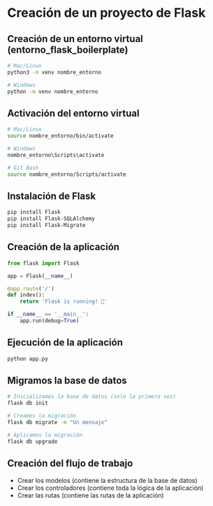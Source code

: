 # Creación de un proyecto de Flask

## Creación de un entorno virtual (entorno_flask_boilerplate)

```bash
# Mac/Linux
python3 -m venv nombre_entorno

# Windows
python -m venv nombre_entorno
```

## Activación del entorno virtual

```bash
# Mac/Linux
source nombre_entorno/bin/activate

# Windows
nombre_entorno\Scripts\activate

# Git Bash
source nombre_entorno/Scripts/activate
```

## Instalación de Flask

```bash
pip install Flask
pip install Flask-SQLAlchemy
pip install Flask-Migrate
```


## Creación de la aplicación

```python
from flask import Flask

app = Flask(__name__)

@app.route('/')
def index():
    return 'Flask is running! 🤠'

if __name__ == '__main__':
    app.run(debug=True)
```


## Ejecución de la aplicación

```bash
python app.py
```

## Migramos la base de datos

```bash
# Inicializamos la base de datos (solo la primera vez)
flask db init

# Creamos la migración
flask db migrate -m "Un mensaje"

# Aplicamos la migración
flask db upgrade
```

## Creación del flujo de trabajo

- Crear los modelos (contiene la estructura de la base de datos)
- Crear los controladores (contiene toda la lógica de la aplicación)
- Crear las rutas (contiene las rutas de la aplicación)
